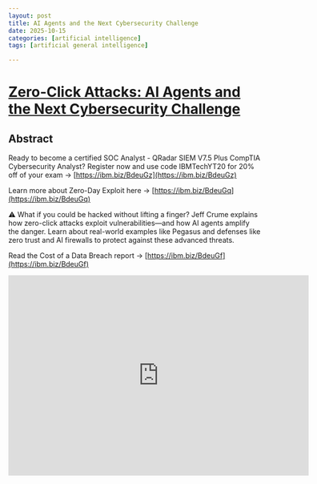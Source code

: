 ```yaml
---
layout: post
title: AI Agents and the Next Cybersecurity Challenge
date: 2025-10-15
categories: [artificial intelligence]
tags: [artificial general intelligence]

---
```



# [Zero-Click Attacks: AI Agents and the Next Cybersecurity Challenge](https://www.youtube.com/watch?v=CMHL1bPtQdI)


## Abstract

Ready to become a certified SOC Analyst - QRadar SIEM V7.5 Plus CompTIA Cybersecurity Analyst? Register now and use code IBMTechYT20 for 20% off of your exam → [https://ibm.biz/BdeuGz](https://ibm.biz/BdeuGz)

Learn more about Zero-Day Exploit here → [https://ibm.biz/BdeuGq](https://ibm.biz/BdeuGq)

⚠️ What if you could be hacked without lifting a finger? Jeff Crume explains how zero-click attacks exploit vulnerabilities—and how AI agents amplify the danger. Learn about real-world examples like Pegasus and defenses like zero trust and AI firewalls to protect against these advanced threats.

Read the Cost of a Data Breach report  → [https://ibm.biz/BdeuGf](https://ibm.biz/BdeuGf)


<iframe width="600" height="400" src="https://www.youtube.com/embed/CMHL1bPtQdI?si=X8mL2VGKto1ZiICk" title="YouTube video player" frameborder="0" allow="accelerometer; autoplay; clipboard-write; encrypted-media; gyroscope; picture-in-picture; web-share" referrerpolicy="strict-origin-when-cross-origin" allowfullscreen></iframe>